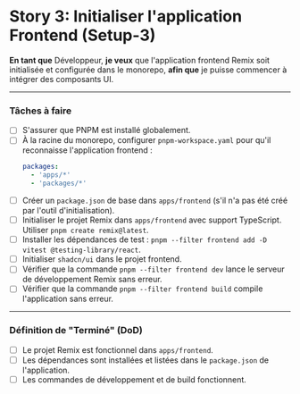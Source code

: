 # Story 3: Initialiser l'application Frontend (Setup-3)

**En tant que** Développeur, **je veux** que l'application frontend Remix soit initialisée et configurée dans le monorepo, **afin que** je puisse commencer à intégrer des composants UI.

---

### Tâches à faire

- [ ] S'assurer que PNPM est installé globalement.
- [ ] À la racine du monorepo, configurer `pnpm-workspace.yaml` pour qu'il reconnaisse l'application frontend :
  ```yaml
  packages:
    - 'apps/*'
    - 'packages/*'
  ```
- [ ] Créer un `package.json` de base dans `apps/frontend` (s'il n'a pas été créé par l'outil d'initialisation).
- [ ] Initialiser le projet Remix dans `apps/frontend` avec support TypeScript. Utiliser `pnpm create remix@latest`.
- [ ] Installer les dépendances de test : `pnpm --filter frontend add -D vitest @testing-library/react`.
- [ ] Initialiser `shadcn/ui` dans le projet frontend.
- [ ] Vérifier que la commande `pnpm --filter frontend dev` lance le serveur de développement Remix sans erreur.
- [ ] Vérifier que la commande `pnpm --filter frontend build` compile l'application sans erreur.

---
### Définition de "Terminé" (DoD)

- [ ] Le projet Remix est fonctionnel dans `apps/frontend`.
- [ ] Les dépendances sont installées et listées dans le `package.json` de l'application.
- [ ] Les commandes de développement et de build fonctionnent. 